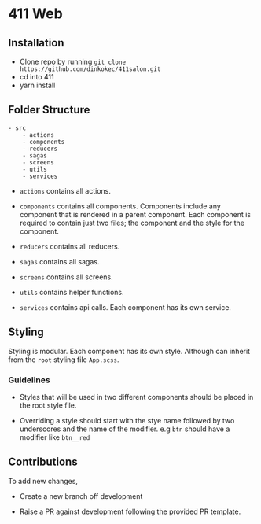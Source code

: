 # 411 Web

## Installation

* Clone repo by running `git clone https://github.com/dinkokec/411salon.git`
* cd into 411
* yarn install

## Folder Structure

```
- src
    - actions
    - components
    - reducers
    - sagas
    - screens
    - utils
    - services
```

- `actions` contains all actions.

- `components` contains all components. Components include any component that is rendered in a parent component. Each component is required to contain just two files; the component and the style for the component.

- `reducers` contains all reducers.

- `sagas` contains all sagas.

- `screens` contains all screens.

- `utils` contains helper functions.

- `services` contains api calls. Each component has its own service.

## Styling

Styling is modular. Each component has its own style. Although can inherit from the `root` styling file `App.scss`.

### Guidelines
- Styles that will be used in two different components should be placed in the root style file.

- Overriding a style should start with the stye name followed by two underscores and the name of the modifier. e.g `btn` should have a modifier like `btn__red`

## Contributions

To add new changes,

- Create a new branch off development

- Raise a PR against development following the provided PR template.


